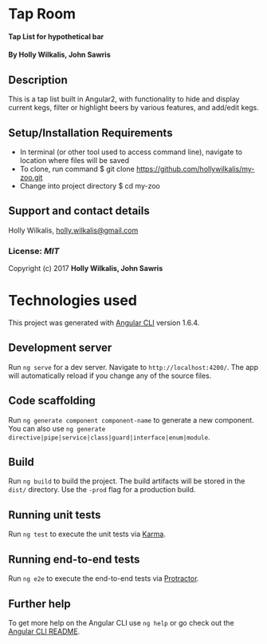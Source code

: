 # Tap Room 

#### Tap List for hypothetical bar

#### By Holly Wilkalis, John Sawris

## Description

This is a tap list built in Angular2, with functionality to hide and display current kegs, filter or highlight beers by various features, and add/edit kegs.

## Setup/Installation Requirements

* In terminal (or other tool used to access command line), navigate to location where files will be saved
* To clone, run command $ git clone https://github.com/hollywilkalis/my-zoo.git
* Change into project directory $ cd my-zoo


## Support and contact details

Holly Wilkalis, holly.wilkalis@gmail.com


### License: *MIT*

Copyright (c) 2017 **Holly Wilkalis, John Sawris**

# Technologies used

This project was generated with [Angular CLI](https://github.com/angular/angular-cli) version 1.6.4.

## Development server

Run `ng serve` for a dev server. Navigate to `http://localhost:4200/`. The app will automatically reload if you change any of the source files.

## Code scaffolding

Run `ng generate component component-name` to generate a new component. You can also use `ng generate directive|pipe|service|class|guard|interface|enum|module`.

## Build

Run `ng build` to build the project. The build artifacts will be stored in the `dist/` directory. Use the `-prod` flag for a production build.

## Running unit tests

Run `ng test` to execute the unit tests via [Karma](https://karma-runner.github.io).

## Running end-to-end tests

Run `ng e2e` to execute the end-to-end tests via [Protractor](http://www.protractortest.org/).

## Further help

To get more help on the Angular CLI use `ng help` or go check out the [Angular CLI README](https://github.com/angular/angular-cli/blob/master/README.md).


